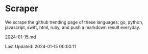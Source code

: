 # Scraper

We scrape the github trending page of these languages: go, python, javascript, swift, html, ruby, and push a markdown result everyday.

[2024-01-15.md](https://github.com/henson/Scraper/blob/master/2024-01-15.md)

Last Updated: 2024-01-15 00:00:11